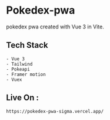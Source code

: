 # Pokedex-pwa

pokedex pwa created with Vue 3 in Vite.

## Tech Stack
```
- Vue 3
- Tailwind
- Pokeapi
- Framer motion
- Vuex
```

## Live On :
```
https://pokedex-pwa-sigma.vercel.app/
```

<!-- ## Project Setup

```sh
npm install
```

### Compile and Hot-Reload for Development

```sh
npm run dev
```

### Compile and Minify for Production

```sh
npm run build
``` -->
